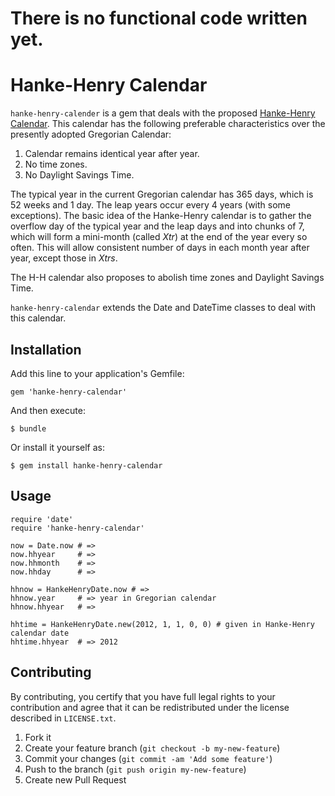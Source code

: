 # There is no functional code written yet.

# Hanke-Henry Calendar

`hanke-henry-calender` is a gem that deals with the proposed
[Hanke-Henry Calendar][1].
This calendar has the following preferable characteristics over
the presently adopted Gregorian Calendar:

1. Calendar remains identical year after year.
1. No time zones.
1. No Daylight Savings Time.

The typical year in the current Gregorian calendar has 365 days, which is 52
weeks and 1 day.
The leap years occur every 4 years (with some exceptions).
The basic idea of the Hanke-Henry calendar is to gather the overflow day of the
typical year and the leap days and into chunks of 7, which will
form a mini-month (called _Xtr_) at the end of the year every so often.
This will allow consistent number of days in each month year after year,
except those in _Xtrs_.

The H-H calendar also proposes to abolish time zones and Daylight Savings Time.

`hanke-henry-calendar` extends the Date and DateTime classes to deal with this
calendar.



## Installation

Add this line to your application's Gemfile:

    gem 'hanke-henry-calendar'

And then execute:

    $ bundle

Or install it yourself as:

    $ gem install hanke-henry-calendar

## Usage

    require 'date'
    require 'hanke-henry-calendar'
    
    now = Date.now # => 
    now.hhyear     # => 
    now.hhmonth    # =>
    now.hhday      # => 
    
    hhnow = HankeHenryDate.now # =>
    hhnow.year     # => year in Gregorian calendar
    hhnow.hhyear   # =>
    
    hhtime = HankeHenryDate.new(2012, 1, 1, 0, 0) # given in Hanke-Henry calendar date
    hhtime.hhyear  # => 2012
    

## Contributing
By contributing, you certify that you have full legal rights to your
contribution and agree that it can be redistributed under the license
described in `LICENSE.txt`.

1. Fork it
2. Create your feature branch (`git checkout -b my-new-feature`)
3. Commit your changes (`git commit -am 'Add some feature'`)
4. Push to the branch (`git push origin my-new-feature`)
5. Create new Pull Request

[1]: http://henry.pha.jhu.edu/calendar.html